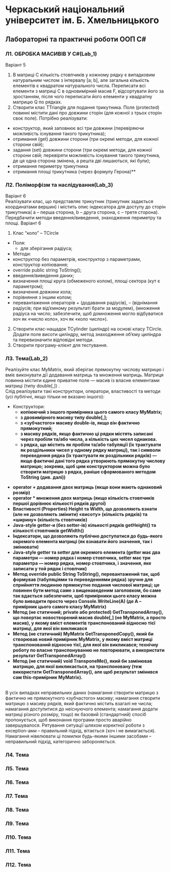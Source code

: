 # Черкаський національний університет ім. Б. Хмельницького
## Лабораторні та практичні роботи ООП C#
### Л1. ОБРОБКА МАСИВІВ У C#(Lab_1)
Варіант 5
1. В матриці C кількість стовпчиків у кожному рядку є випадковим натуральним
числом з інтервалу [a; b], але загальна кількість елементів є квадратом
натурального числа. Переписати всі елементи з матриці C в одновимірний масив
F, відсортувати його за зростанням, після чого переписати його елементи у
квадратну матрицю Q по рядках.
2. Створити клас TTriangle для подання трикутника. Поля (protected) повинні містити дані про довжини сторін (для кожної з трьох сторін своє поле). Потрібно реалізувати:
* конструктор, який заповнює всі три довжини (перевіряючи можливість існування такого трикутника);
* отримання (get) довжини сторони (три окремі методи, для кожної сторони свій);
* задання (set) довжини сторони (три окремі методи, для кожної сторони свій; перевіряти можливість існування такого трикутника, де ця одна сторона змінена, а решта дві лишаються, які були);
* отримання периметру трикутника
* отримання площі трикутника (через формулу Герона)**

### Л2. Поліморфізм та наслідування(Lab_3)
Варіант 6<br>
Реалізувати клас, що представляє трикутник (трикутник задається координатами вершин) і містить опис індексатора для доступу до сторін трикутника( a – перша
сторона, b – друга сторона, c – третя сторона).
Передбачити методи введення/виведення, знаходження периметру та площі.
Варіант 6<br>
1. Клас “коло” – TCircle<br>
 - Поля:<br>
	- для зберігання радіуса;<br>
- Методи:<br>
 - конструктор без параметрів, конструктор з параметрами, конструктор копіювання;
 - override public string ToString();
 - введення/виведення даних;
 - визначення площі круга (обмеженого колом), площі сектора (кут є параметром);
 - визначення довжини кола;
 - порівняння з іншим колом;
 - перевантаження операторів + (додавання радіусів), – (віднімання радіусів; при від’ємному результаті брати за модулем), (множення радіуса на число; забезпечити, щоб домноження могло відбуватися хоч як «число коло», хоч як «коло число»).<br>
2. Створити клас-нащадок TCylinder (циліндр) на основі класу TCircle. Додати поле висоти циліндру, метод знаходження об’єму циліндра та перевизначити відповідні методи.<br>
3. Створити програму-клієнт для тестування.<br>


### Л3. Тема(Lab_2)
Реалізуйте клас MyMatrix, який зберігає прямокутну числову матрицю і вміє виконувати дії
додавання матриць та множення матриць.
Матриця повинна містити єдине приватне поле — масив із власне елементами матриці (типу
double[,]) .<br>
Слід реалізувати такі конструктори, оператори, властивості та методи (усі публічні, якщо
тільки не вказано іншого):
- Конструктори:<br> 
	- **копіюючий з іншого примірника цього самого класу MyMatrix;**
	- **з двовимірного масиву типу double[,];**
	- **з «зубчастого» масиву double-ів, якщо він фактично прямокутний;**
	- **з масиву рядків, якщо фактично ці рядки містять записані через пробіли та/або
	числа, а кількість цих чисел однакова.**
	- **з рядка, що містить як пробіли та/або табуляції (їх трактувати як роздільники
	чисел у одному рядку матриці), так і символи переведення рядка (їх трактувати
	як роздільники рядків) — якщо фактичні дані того рядка утворюють прямокутну
	числову матрицю; зокрема, щоб цим конструктором можна було створити
	матрицю з рядка, раніше сформованого методом ToString (див. далі))**<br>

* **operator + додавання двох матриць (якщо вони мають однаковий розмір)**
* **operator * множення двох матриць (якщо кількість стовпчиків першої дорівнює
кількості рядків другої)**
* **Властивості (Properties) Height та Width, що дозволяють взнати (але не дозволяють
змінити) «висоту» (кількість рядків) та «ширину» (кількість стовпчиків)**
* **Java-style getter-и (без setter-ів) кількості рядків getHeight() та кількості
стовпчиків getWidth()**
* **Індексатори, що дозволяють публічно доступатися до будь-якого окремого елемента
матриці (як взнавати його значення, так і змінювати)**
* **Java-style getter та setter для окремого елемента (getter має два параметри — номер
рядка і номер стовпчика, setter має три параметра — номер рядка, номер стовпчика, і
значення, яке записати у той рядок і стовпчик)**
* **Метод override public String ToString(), перевантажений так, щоб
формував (табуляціями та переведеннями рядка) зручне для сприйняття людиною
прямокутне подання числової матриці; це повинен бути метод саме з вищенаведеним
заголовком, бо саме так вдається забезпечити, щоб примірники цього класу можна
було виводити просто через Console.WriteLine(A) (де A – примірник цього
самого класу MyMatrix)**
* **Метод (не статичний; private або protected) GetTransponedArray(), що повертає
новостворений масив double[,] (не MyMatrix, а просто масив), у якому вміст
елементів транспонований відносно тієї матриці, для якої він викликався**
* **Метод (не статичний) MyMatrix GetTransponedCopy(), який би створював
новий примірник MyMatrix, у якому вміст матриці транспонований відносно тієї,
для якої він викликався; технічну роботу по власне транспонуванню не повторювати,
а використати результат GetTransponedArray()**
* **Метод (не статичний) void TransponeMe(), який би замінював матрицю, для якої
викликається, на транспоновану (теж використати GetTransponedArray(), але
щоб результат змінився сам this-примірник MyMatrix).**
<br>
В усіх випадках неправильних даних (намагання створити матрицю з фактично
не прямокутного «зубчастого» масиву; намагання створити матрицю з масиву рядків, який
фактично містить взагалі не числа; намагання доступитися до неіснуючого елемента;
намагання додати матриці різного розміру, тощо) як базовий (стандартний) спосіб
пропонується, щоб виконання програми просто аварійно завершувалося. Рятування ситуації
шляхом коректної роботи з exception-ами – правильний підхід, вітається (хоч і
не вимагається). Намагання нівелювати ці помилки будь-якими іншими засобами –
неправильний підхід, категорично забороняється.


### Л4. Тема

### Л5. Тема

### Л6. Тема

### Л7. Тема

### Л8. Тема

### Л9. Тема

### Л10. Тема

### Л11. Тема

### Л12. Тема
